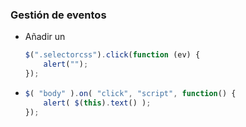 ### Gestión de eventos

- Añadir un 
    ```javascript
    $(".selectorcss").click(function (ev) {
        alert("");
    });
    ```

- 
    ```javascript
    $( "body" ).on( "click", "script", function() {
        alert( $(this).text() );
    });
    ```

<!--
<script>
$( "body" ).on( "click", "script", function() {
    alert( $(this).text() );
});
</script>
-->
